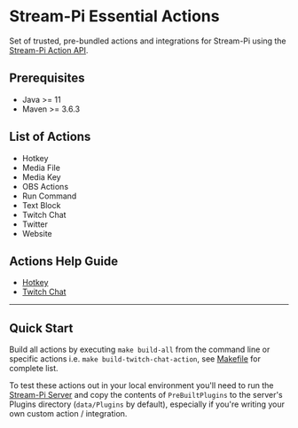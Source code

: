 # Stream-Pi Essential Actions

Set of trusted, pre-bundled actions and integrations for Stream-Pi using the [Stream-Pi Action API](https://github.com/stream-pi/actionapi).

## Prerequisites

- Java >= 11
- Maven >= 3.6.3

## List of Actions

- Hotkey
- Media File
- Media Key
- OBS Actions
- Run Command
- Text Block
- Twitch Chat
- Twitter
- Website

## Actions Help Guide

- [Hotkey](hotkeyaction/README.md)
- [Twitch Chat](twitch/README.md)

---

## Quick Start

Build all actions by executing `make build-all` from the command line or specific actions i.e. `make build-twitch-chat-action`, see [Makefile](Makefile) for complete list.

To test these actions out in your local environment you'll need to run the [Stream-Pi Server](https://github.com/stream-pi/server) and copy the contents of `PreBuiltPlugins` to the server's
Plugins directory (`data/Plugins` by default), especially if you're writing your own custom action / integration.
